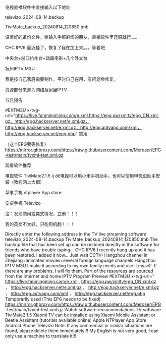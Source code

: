 
电视直播软件中直接输入以下地址

televizo_2024-08-14.backup

TiviMate_backup_20240814_120850.tmb

设置好的备份文件，给输入字都麻烦的朋友，直接软件里还原就行。。。

CHC  IPV6  最近挂了，恢复了我在加上来。。。等着吧

中央台+浙江杭州台+动画电影+几个外文台

杭州IPTV M3U

我是按自己家庭需要制作，平时自己在用，有问题会修复。

资源部分来源为网络及家里IPTV

节目预告

#EXTM3U x-tvg-url="https://live.fanmingming.com/e.xml,https://epg.pw/xmltv/epg_CN.xml.gz，http://epg.hackserver.net/e.xml.gz，http://epg.hackserver.net/e.xml.gz，http://epg.aptvapp.com/xml，http://epg.hackserver.net/epg.php"   暂用

（这个EPG要等修复）https://mirror.ghproxy.com/https://raw.githubusercontent.com/Meroser/EPG-test/main/tvxml-test.xml.gz

观看软件推荐

电视软件 TiviMate2.1.5 小米电视可以用小米手机助手，也可以使用甲壳虫助手安装（教程网上大把）

苹果手机 ntplayer  App store

安卓手机 Televizo

注：发现商用或类式情况，立删！！！

我的英文不太好，只能用机翻！！！

Directly enter the following address in the TV live streaming software
televizo_2024-08-14.backup
TiviMate_backup_20240814_120850.tmb
The backup file that has been set up can be restored directly in the software for friends who have trouble typing...
CHC  IPV6   I recently hung up and it has been restored. I added it now... Just wait
CCTV+Hangzhou channel in Zhejiang+animated movies+several foreign language channels
Hangzhou IPTV M3U
I make it according to my own family needs and use it myself. If there are any problems, I will fix them.
Part of the resources are sourced from the internet and home IPTV
Program Preview
#EXTM3U x-tvg-url=" https://live.fanmingming.com/e.xml , https://epg.pw/xmltv/epg_CN.xml.gz ， http://epg.hackserver.net/e.xml.gz ， http://epg.hackserver.net/e.xml.gz ， http://epg.aptvapp.com/xml ， http://epg.hackserver.net/epg.php Temporarily used
(This EPG needs to be fixed) https://mirror.ghproxy.com/https://raw.githubusercontent.com/Meroser/EPG -test/main/tvxml-test.xml.gz
Watch software recommendations
TV software TiviMate2.1.5 Xiaomi TV can be installed using Xiaomi Mobile Assistant or Beetle Assistant (tutorials available online)
Apple NTPlayer App Store
Android Phone Televizo
Note: If any commercial or similar situations are found, please delete them immediately!!!
My English is not very good, I can only use a machine to translate it!!!

